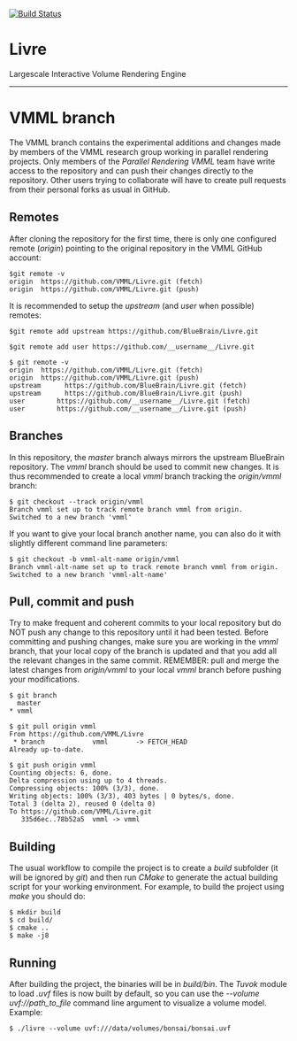 [![Build Status](https://travis-ci.org/BlueBrain/Livre.png?branch=master)](https://travis-ci.org/BlueBrain/Livre)

Livre
=====

Largescale Interactive Volume Rendering Engine

----------------------------------------------------------------------

# VMML branch
The VMML branch contains the experimental additions and changes made by members of the VMML research group working in parallel rendering projects. Only members of the *Parallel Rendering VMML* team have write access to the repository and can push their changes directly to the repository. Other users trying to collaborate will have to create pull requests from their personal forks as usual in GitHub.

## Remotes
After cloning the repository for the first time, there is only one configured remote (*origin*) pointing to the original repository in the VMML GitHub account:

```
$git remote -v
origin	https://github.com/VMML/Livre.git (fetch)
origin	https://github.com/VMML/Livre.git (push)
```

It is recommended to setup the *upstream* (and *user* when possible) remotes:
```
$git remote add upstream https://github.com/BlueBrain/Livre.git

$git remote add user https://github.com/__username__/Livre.git

$ git remote -v
origin	https://github.com/VMML/Livre.git (fetch)
origin	https://github.com/VMML/Livre.git (push)
upstream	  https://github.com/BlueBrain/Livre.git (fetch)
upstream	  https://github.com/BlueBrain/Livre.git (push)
user	    https://github.com/__username__/Livre.git (fetch)
user	    https://github.com/__username__/Livre.git (push)
```

## Branches
In this repository, the *master* branch always mirrors the upstream BlueBrain repository. The *vmml* branch should be used to commit new changes. It is thus recommended to create a local *vmml* branch tracking the *origin/vmml* branch:
```
$ git checkout --track origin/vmml
Branch vmml set up to track remote branch vmml from origin.
Switched to a new branch 'vmml'
```
If you want to give your local branch another name, you can also do it with slightly different command line parameters:
```
$ git checkout -b vmml-alt-name origin/vmml
Branch vmml-alt-name set up to track remote branch vmml from origin.
Switched to a new branch 'vmml-alt-name'
```

## Pull, commit and push
Try to make frequent and coherent commits to your local repository but do NOT push any change to this repository until it had been tested. Before committing and pushing changes, make sure you are working in the *vmml* branch, that your local copy of the branch is updated and that you add all the relevant changes in the same commit. REMEMBER: pull and merge the latest changes from *origin/vmml* to your local *vmml* branch before pushing your modifications.
```
$ git branch
  master
* vmml

$ git pull origin vmml
From https://github.com/VMML/Livre
 * branch            vmml       -> FETCH_HEAD
Already up-to-date.

$ git push origin vmml
Counting objects: 6, done.
Delta compression using up to 4 threads.
Compressing objects: 100% (3/3), done.
Writing objects: 100% (3/3), 403 bytes | 0 bytes/s, done.
Total 3 (delta 2), reused 0 (delta 0)
To https://github.com/VMML/Livre.git
   335d6ec..78b52a5  vmml -> vmml
```

## Building
The usual workflow to compile the project is to create a *build* subfolder (it will be ignored by *git*) and then run *CMake* to generate the actual building script for your working environment. For example, to build the project using *make* you should do:
```
$ mkdir build
$ cd build/
$ cmake ..
$ make -j8
```

## Running
After building the project, the binaries will be in *build/bin*. The *Tuvok* module to load *.uvf* files is now built by default, so you can use the *--volume uvf://_path_to_file_* command line argument to visualize a volume model. Example:
```
$ ./livre --volume uvf:///data/volumes/bonsai/bonsai.uvf 
```